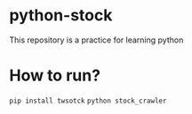 # python-stock
This repository is a practice for learning python

# How to run?
`pip install twsotck`
`python stock_crawler`
